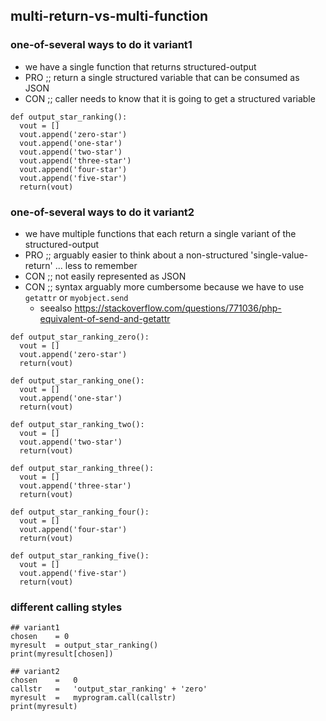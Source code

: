 <!---
### <beg-file_info>
### document_metadata:
###   - caption: "caption"
###     dmid: "uu306affluent_tint"
###     date: created="2020-01-18 15:34:10"
###     last: lastmod="2020-01-18 15:34:10"
###     tags: __tags__
###     author:     created="__author__"
###     filetype:   "__filetype__"
###     lastupdate: "__lastupdate__"
###     desc: |
###         ## Overview
###         * __desc__
###     seealso: |
###         ## See also
###         * __seealso__
###     seeinstead: |
###         * __seeinstead__
### <end-file_info>
--->

## multi-return-vs-multi-function

### one-of-several ways to do it variant1 <!--- dmid://uu665waterelq1579390643 --->

* we have a single function that returns structured-output
* PRO ;; return a single structured variable that can be consumed as JSON
* CON ;; caller needs to know that it is going to get a structured variable

```
def output_star_ranking():
  vout = []
  vout.append('zero-star')
  vout.append('one-star')
  vout.append('two-star')
  vout.append('three-star')
  vout.append('four-star')
  vout.append('five-star')
  return(vout)
```

### one-of-several ways to do it variant2 <!--- dmid://uu665waterelq1579390645 --->

* we have multiple functions that each return a single variant of the structured-output
* PRO ;; arguably easier to think about a non-structured 'single-value-return' ... less to remember
* CON ;; not easily represented as JSON
* CON ;; syntax arguably more cumbersome because we have to use `getattr` or `myobject.send`
    * seealso https://stackoverflow.com/questions/771036/php-equivalent-of-send-and-getattr

```
def output_star_ranking_zero():
  vout = []
  vout.append('zero-star')
  return(vout)

def output_star_ranking_one():
  vout = []
  vout.append('one-star')
  return(vout)

def output_star_ranking_two():
  vout = []
  vout.append('two-star')
  return(vout)

def output_star_ranking_three():
  vout = []
  vout.append('three-star')
  return(vout)

def output_star_ranking_four():
  vout = []
  vout.append('four-star')
  return(vout)

def output_star_ranking_five():
  vout = []
  vout.append('five-star')
  return(vout)

```

### different calling styles

```
## variant1
chosen    = 0
myresult  = output_star_ranking()
print(myresult[chosen])

## variant2
chosen    =   0
callstr   =   'output_star_ranking' + 'zero'
myresult  =   myprogram.call(callstr)
print(myresult)

```

